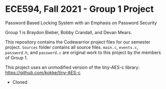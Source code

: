 # ECE594, Fall 2021 - Group 1 Project
Password Based Locking System with an Emphasis on Password Security

Group 1 is Braydon Bieber, Bobby Crandall, and Devan Mears.

This repository contains the Codewarrior project files for our semester project. `Sources` folder contains all source files.
`main.c`, `events.c`, `password.h`, and `password.c` are original work to this project by the members of Group 1.

This project uses an unmodified version of the tiny-AES-c library: https://github.com/kokke/tiny-AES-c

- Cloned

